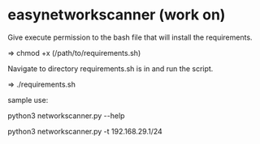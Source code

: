 # easynetworkscanner (work on)
Give execute permission to the bash file that will install the requirements. 

=>  chmod +x (/path/to/requirements.sh)

Navigate to directory requirements.sh is in and run the script.

=>  ./requirements.sh


sample use: 

python3 networkscanner.py --help

python3 networkscanner.py -t 192.168.29.1/24
